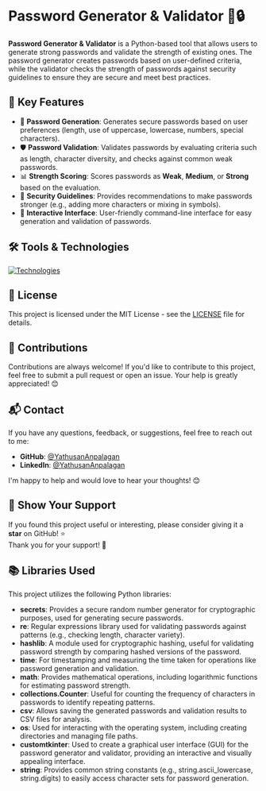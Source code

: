 # Password Generator & Validator 🔑🔒
**Password Generator & Validator** is a Python-based tool that allows users to generate strong passwords and validate the strength of existing ones. The password generator creates passwords based on user-defined criteria, while the validator checks the strength of passwords against security guidelines to ensure they are secure and meet best practices.

## 🚀 Key Features

- 🔑 **Password Generation**: Generates secure passwords based on user preferences (length, use of uppercase, lowercase, numbers, special characters).
- 🛡️ **Password Validation**: Validates passwords by evaluating criteria such as length, character diversity, and checks against common weak passwords.
- 📊 **Strength Scoring**: Scores passwords as **Weak**, **Medium**, or **Strong** based on the evaluation.
- 🔐 **Security Guidelines**: Provides recommendations to make passwords stronger (e.g., adding more characters or mixing in symbols).
- 🔄 **Interactive Interface**: User-friendly command-line interface for easy generation and validation of passwords.

## 🛠️ Tools & Technologies

[![Technologies](https://skillicons.dev/icons?i=git,github,vscode,py,md,windows)](https://skillicons.dev)

## 📜 License
This project is licensed under the MIT License - see the [LICENSE](./LICENSE) file for details.

## 🤝 Contributions

Contributions are always welcome! If you'd like to contribute to this project, feel free to submit a pull request or open an issue. Your help is greatly appreciated! 😊

## 📬 Contact

If you have any questions, feedback, or suggestions, feel free to reach out to me:

- **GitHub**: [@YathusanAnpalagan](https://github.com/yathusananpalagan)
- **LinkedIn**: [@YathusanAnpalagan](https://www.linkedin.com/in/yathusan-anpalagan-805957353/)

I'm happy to help and would love to hear your thoughts! 😊

## 🌟 Show Your Support

If you found this project useful or interesting, please consider giving it a **star** on GitHub! ⭐
<br>
Thank you for your support! 🙏

## 📚 Libraries Used

This project utilizes the following Python libraries:
- **secrets**: Provides a secure random number generator for cryptographic purposes, used for generating secure passwords.
- **re**: Regular expressions library used for validating passwords against patterns (e.g., checking length, character variety).
- **hashlib**: A module used for cryptographic hashing, useful for validating password strength by comparing hashed versions of the password.
- **time**: For timestamping and measuring the time taken for operations like password generation and validation.
- **math**: Provides mathematical operations, including logarithmic functions for estimating password strength.
- **collections.Counter**: Useful for counting the frequency of characters in passwords to identify repeating patterns.
- **csv**: Allows saving the generated passwords and validation results to CSV files for analysis.
- **os**: Used for interacting with the operating system, including creating directories and managing file paths.
- **customtkinter**: Used to create a graphical user interface (GUI) for the password generator and validator, providing an interactive and visually appealing interface.
- **string**: Provides common string constants (e.g., string.ascii_lowercase, string.digits) to easily access character sets for password generation.
